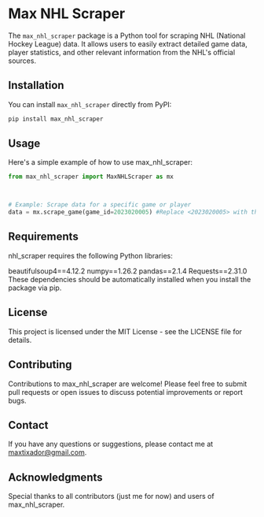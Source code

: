# Max NHL Scraper

The `max_nhl_scraper` package is a Python tool for scraping NHL (National Hockey League) data. It allows users to easily extract detailed game data, player statistics, and other relevant information from the NHL's official sources.

## Installation

You can install `max_nhl_scraper` directly from PyPI:

```bash
pip install max_nhl_scraper
```

## Usage

Here's a simple example of how to use max_nhl_scraper:

```python
from max_nhl_scraper import MaxNHLScraper as mx



# Example: Scrape data for a specific game or player
data = mx.scrape_game(game_id=2023020005) #Replace <2023020005> with the actual game ID you want to scrape data for.
```

## Requirements

nhl_scraper requires the following Python libraries:

beautifulsoup4==4.12.2
numpy==1.26.2
pandas==2.1.4
Requests==2.31.0
These dependencies should be automatically installed when you install the package via pip.

## License

This project is licensed under the MIT License - see the LICENSE file for details.

## Contributing

Contributions to max_nhl_scraper are welcome! Please feel free to submit pull requests or open issues to discuss potential improvements or report bugs.

## Contact

If you have any questions or suggestions, please contact me at maxtixador@gmail.com.

## Acknowledgments

Special thanks to all contributors (just me for now) and users of max_nhl_scraper.